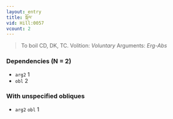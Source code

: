 ```yaml
---
layout: entry
title: སྐོལ་
vid: Hill:0057
vcount: 2
---
```

> To boil CD, DK, TC\.
> Volition: _Voluntary_
> Arguments: _Erg-Abs_


### Dependencies (N = 2)
* `arg2` 1
* `obl` 2


### With unspecified obliques
* `arg2` `obl` 1
